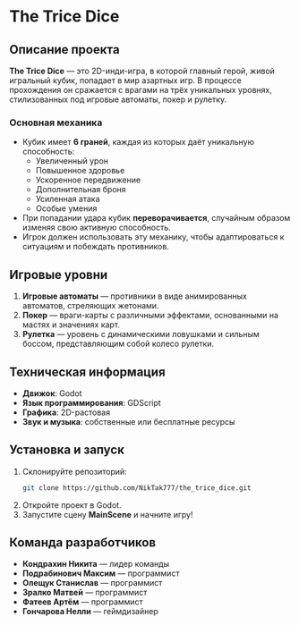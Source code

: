 # The Trice Dice

## Описание проекта
**The Trice Dice** — это 2D-инди-игра, в которой главный герой, живой игральный кубик, попадает в мир азартных игр. В процессе прохождения он сражается с врагами на трёх уникальных уровнях, стилизованных под игровые автоматы, покер и рулетку.

### Основная механика
- Кубик имеет **6 граней**, каждая из которых даёт уникальную способность:
  - Увеличенный урон
  - Повышенное здоровье
  - Ускоренное передвижение
  - Дополнительная броня
  - Усиленная атака
  - Особые умения
- При попадании удара кубик **переворачивается**, случайным образом изменяя свою активную способность.
- Игрок должен использовать эту механику, чтобы адаптироваться к ситуациям и побеждать противников.

## Игровые уровни
1. **Игровые автоматы** — противники в виде анимированных автоматов, стреляющих жетонами.
2. **Покер** — враги-карты с различными эффектами, основанными на мастях и значениях карт.
3. **Рулетка** — уровень с динамическими ловушками и сильным боссом, представляющим собой колесо рулетки.

## Техническая информация
- **Движок**: Godot
- **Язык программирования**: GDScript
- **Графика**: 2D-растовая
- **Звук и музыка**: собственные или бесплатные ресурсы

## Установка и запуск
1. Склонируйте репозиторий:
   ```bash
   git clone https://github.com/NikTak777/the_trice_dice.git
   ```
2. Откройте проект в Godot.
3. Запустите сцену **MainScene** и начните игру!

## Команда разработчиков
- **Кондрахин Никита** — лидер команды
- **Подрабинович Максим** — программист
- **Олещук Станислав** — программист
- **Зралко Матвей** — программист
- **Фатеев Артём** — программист
- **Гончарова Нелли** — геймдизайнер
